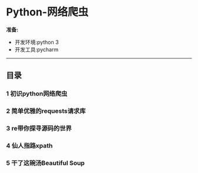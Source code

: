 # Python-网络爬虫
**准备:**
<ul>
  <li>开发环境:python 3</li>
  <li>开发工具:pycharm</li>
</ul>
<hr>

## 目录
### 1 初识python网络爬虫
### 2 简单优雅的requests请求库
### 3 re带你探寻源码的世界
### 4 仙人指路xpath
### 5 干了这碗汤Beautiful Soup
